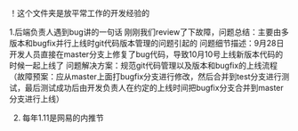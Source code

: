 ！这个文件夹是放平常工作的开发经验的


1.后端负责人遇到bug讲的一句话
刚刚我们review了下故障，问题总结：主要由多版本和bugfix并行上线时git代码版本管理的问题引起的 问题细节描述：9月28日开发人员直接在master分支上修复了bug代码，导致10月10号上线新版本代码的时候一起上线了  问题解决方案：规范git代码管理以及版本和bugfix的上线流程（故障预案：应从master上面打bugfix分支进行修改，然后合并到test分支进行测试，最后测试成功后由开发负责人在约定的上线时间把bugfix分支合并到master分支进行上线）

2. 每年1.11是网易的内推节